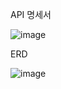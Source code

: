 API 명세서

![image](https://github.com/user-attachments/assets/7121014b-91f9-4832-80ee-76a658a19509)


ERD

![image](https://github.com/user-attachments/assets/7ea96338-5ffc-43bc-a2ad-5572207e5e99)

